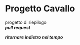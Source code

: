 # Progetto Cavallo 
progetto di riepilogo   
 ***pull request***

***ritornare indietro nel tempo***